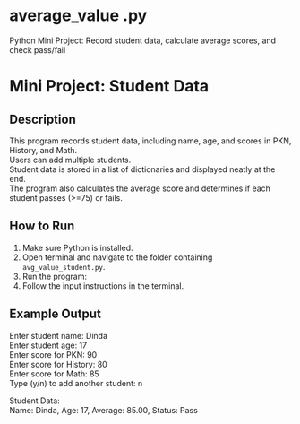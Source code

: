 # average_value .py
Python Mini Project: Record student data, calculate average scores, and check pass/fail
# Mini Project: Student Data

## Description
This program records student data, including name, age, and scores in PKN, History, and Math.  
Users can add multiple students.  
Student data is stored in a list of dictionaries and displayed neatly at the end.  
The program also calculates the average score and determines if each student passes (>=75) or fails.

## How to Run
1. Make sure Python is installed.
2. Open terminal and navigate to the folder containing `avg_value_student.py`.
3. Run the program:
4. Follow the input instructions in the terminal.

## Example Output
Enter student name: Dinda  
Enter student age: 17  
Enter score for PKN: 90  
Enter score for History: 80  
Enter score for Math: 85  
Type (y/n) to add another student: n  

Student Data:  
Name: Dinda, Age: 17, Average: 85.00, Status: Pass
